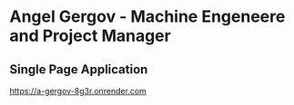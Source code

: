 # Angel Gergov - Machine Engeneere and Project Manager

## Single Page Application

https://a-gergov-8g3r.onrender.com
